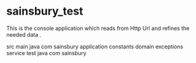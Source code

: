 # sainsbury_test
This is the console application which reads from Http Url and refines the needed data .
    
src 
    main 
        java 
            com
                sainsbury
                        application
                        constants
                        domain
                        exceptions
                        service
      test
          java
              com
                  sainsbury
